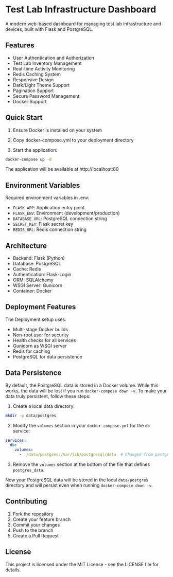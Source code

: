 # Test Lab Infrastructure Dashboard

A modern web-based dashboard for managing test lab infrastructure and devices, built with Flask and PostgreSQL.

## Features

- User Authentication and Authorization
- Test Lab Inventory Management
- Real-time Activity Monitoring
- Redis Caching System
- Responsive Design
- Dark/Light Theme Support
- Pagination Support
- Secure Password Management
- Docker Support

## Quick Start

1. Ensure Docker is installed on your system

2. Copy docker-compose.yml to your deployment directory

3. Start the application:
```bash
docker-compose up -d
```

The application will be available at http://localhost:80

## Environment Variables

Required environment variables in .env:
- `FLASK_APP`: Application entry point
- `FLASK_ENV`: Environment (development/production)
- `DATABASE_URL`: PostgreSQL connection string
- `SECRET_KEY`: Flask secret key
- `REDIS_URL`: Redis connection string

## Architecture

- Backend: Flask (Python)
- Database: PostgreSQL
- Cache: Redis
- Authentication: Flask-Login
- ORM: SQLAlchemy
- WSGI Server: Gunicorn
- Container: Docker

## Deployment Features

The Deployment setup uses:
- Multi-stage Docker builds
- Non-root user for security
- Health checks for all services
- Gunicorn as WSGI server
- Redis for caching
- PostgreSQL for data persistence

## Data Persistence

By default, the PostgreSQL data is stored in a Docker volume. While this works, the data will be lost if you run `docker-compose down -v`. To make your data truly persistent, follow these steps:

1. Create a local data directory:
```bash
mkdir -p data/postgres
```

2. Modify the `volumes` section in your `docker-compose.yml` for the `db` service:
```yaml
services:
  db:
    volumes:
      - ./data/postgres:/var/lib/postgresql/data  # Changed from postgres_data:/var/lib/postgresql/data
```

3. Remove the `volumes` section at the bottom of the file that defines `postgres_data`.

Now your PostgreSQL data will be stored in the local `data/postgres` directory and will persist even when running `docker-compose down -v`.


## Contributing

1. Fork the repository
2. Create your feature branch
3. Commit your changes
4. Push to the branch
5. Create a Pull Request

## License

This project is licensed under the MIT License - see the LICENSE file for details.